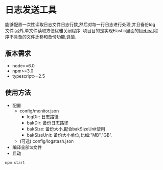 # 日志发送工具
能够配置一次性读取日志文件日志行数,然后对每一行日志进行处理,并且备份log文件.另外,单文件读取方便优雅关闭程序.
项目目的是实现Elastic里面的[filebeat](https://www.elastic.co/products/beats/filebeat)程序不具备的文件迁移和备份功能,[详情](https://github.com/elastic/beats/issues/714).
## 版本需求
- node>=6.0
- npm>=3.0
- typescript>=2.5
## 使用方法
- 配置
  - config/monitor.json
    - logDir: 日志路径
    - bakDir: 备份日志路径
    - bakSize: 备份大小,配合bakSizeUnit使用
    - bakSizeUnit: 备份大小单位,比如:"MB","GB".
  - (可选) config/logstash.json
- 编译全部ts文件
- 启动
```npm
npm start
```